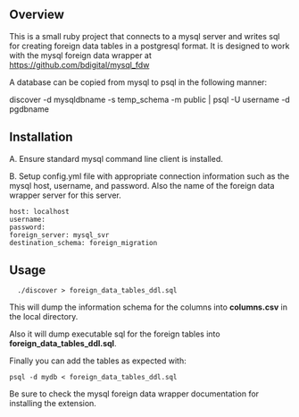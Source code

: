 ## Overview

This is a small ruby project that connects to a mysql server and writes sql for creating foreign data tables in a postgresql format.  It is designed to work with the mysql foreign data wrapper at https://github.com/bdigital/mysql_fdw

A database can be copied from mysql to psql in the following manner:

discover -d mysqldbname -s temp_schema -m public  | psql -U username -d pgdbname

## Installation

A.  Ensure standard mysql command line client is installed.

B.  Setup config.yml file with appropriate connection information such as the mysql host, username, and password.  Also the name of the foreign data wrapper server for this server.

```
host: localhost
username: 
password: 
foreign_server: mysql_svr
destination_schema: foreign_migration
```

## Usage

```
  ./discover > foreign_data_tables_ddl.sql
```

This will dump the information schema for the columns into **columns.csv** in the local directory.

Also it will dump executable sql for the foreign tables into **foreign_data_tables_ddl.sql**.

Finally you can add the tables as expected with:

```
psql -d mydb < foreign_data_tables_ddl.sql
```

Be sure to check the mysql foreign data wrapper documentation for installing the extension.
